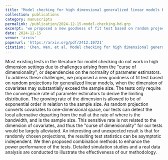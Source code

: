 ```yaml
---
title: "Model checking for high dimensional generalized linear models based on random projections"
collection: publications
category: manuscripts
permalink: /publication/2024-12-15-model-checking-hd-grp
excerpt: 'we proposed a new goodness of fit test based on random projections for generalized linear models, when the dimension of covariates may substantially exceed the sample size'
date: 2024-12-15
venue: 'arxiv'
paperurl: 'https://arxiv.org/pdf/2412.10721'
citation: 'Chen, Wen, et al. Model checking for high dimensional generalized linear models based on random projections. arXiv preprint arXiv:2412.10721 (2024).'
---
```


Most existing tests in the literature for model checking do not work in high dimension settings due to challenges arising from the "curse of dimensionality", or dependencies on the normality of parameter estimators. To address these challenges, we proposed a new goodness of fit test based on random projections for generalized linear models, when the dimension of covariates may substantially exceed the sample size. The tests only require the convergence rate of parameter estimators to derive the limiting distribution. The growing rate of the dimension is allowed to be of exponential order in relation to the sample size. As random projection converts covariates to one-dimensional space, our tests can detect the local alternative departing from the null at the rate of  where  is the bandwidth, and  is the sample size. This sensitive rate is not related to the dimension of covariates, and thus the "curse of dimensionality" for our tests would be largely alleviated. An interesting and unexpected result is that for randomly chosen projections, the resulting test statistics can be asymptotic independent. We then proposed combination methods to enhance the power performance of the tests. Detailed simulation studies and a real data analysis are conducted to illustrate the effectiveness of our methodology.

